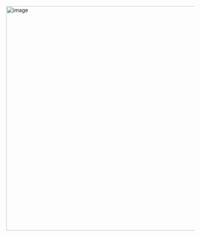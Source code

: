 <img width="1000" height="600" alt="image" src="https://github.com/user-attachments/assets/7e33a18e-c179-41f1-a867-bba54797a29c" />
